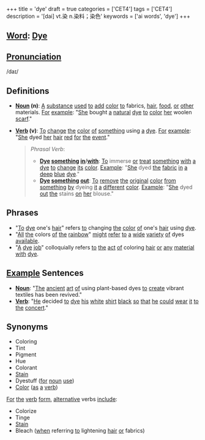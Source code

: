 +++
title = 'dye'
draft = true
categories = ['CET4']
tags = ['CET4']
description = '[dai] vt.染 n.染料；染色'
keywords = ['ai words', 'dye']
+++

## [Word](/post/word/): [Dye](/post/dye/)

## [Pronunciation](/post/pronunciation/)
/daɪ/

## Definitions
- **[Noun](/post/noun/) (n)**: [A](/post/a/) [substance](/post/substance/) [used](/post/used/) [to](/post/to/) [add](/post/add/) [color](/post/color/) [to](/post/to/) fabrics, [hair](/post/hair/), [food](/post/food/), [or](/post/or/) [other](/post/other/) materials. [For](/post/for/) [example](/post/example/): "[She](/post/she/) bought [a](/post/a/) [natural](/post/natural/) [dye](/post/dye/) [to](/post/to/) [color](/post/color/) [her](/post/her/) woolen [scarf](/post/scarf/)."
- **[Verb](/post/verb/) (v)**: [To](/post/to/) [change](/post/change/) [the](/post/the/) [color](/post/color/) [of](/post/of/) [something](/post/something/) using [a](/post/a/) [dye](/post/dye/). [For](/post/for/) [example](/post/example/): "[She](/post/she/) dyed [her](/post/her/) [hair](/post/hair/) [red](/post/red/) [for](/post/for/) [the](/post/the/) [event](/post/event/)."
  
  > _Phrasal Verb_:
  > - **[Dye](/post/dye/) [something](/post/something/) [in](/post/in/)/[with](/post/with/)**: [To](/post/to/) immerse [or](/post/or/) [treat](/post/treat/) [something](/post/something/) [with](/post/with/) [a](/post/a/) [dye](/post/dye/) [to](/post/to/) [change](/post/change/) [its](/post/its/) [color](/post/color/). [Example](/post/example/): "[She](/post/she/) dyed [the](/post/the/) [fabric](/post/fabric/) [in](/post/in/) [a](/post/a/) [deep](/post/deep/) [blue](/post/blue/) [dye](/post/dye/)."
  > - **[Dye](/post/dye/) [something](/post/something/) [out](/post/out/)**: [To](/post/to/) [remove](/post/remove/) [the](/post/the/) [original](/post/original/) [color](/post/color/) [from](/post/from/) [something](/post/something/) [by](/post/by/) dyeing [it](/post/it/) [a](/post/a/) [different](/post/different/) [color](/post/color/). [Example](/post/example/): "[She](/post/she/) dyed [out](/post/out/) [the](/post/the/) stains [on](/post/on/) [her](/post/her/) blouse."

## Phrases
- "[To](/post/to/) [dye](/post/dye/) one's [hair](/post/hair/)" refers [to](/post/to/) changing [the](/post/the/) [color](/post/color/) [of](/post/of/) one's [hair](/post/hair/) using [dye](/post/dye/).
- "[All](/post/all/) [the](/post/the/) colors [of](/post/of/) [the](/post/the/) [rainbow](/post/rainbow/)" [might](/post/might/) [refer](/post/refer/) [to](/post/to/) [a](/post/a/) [wide](/post/wide/) [variety](/post/variety/) [of](/post/of/) dyes [available](/post/available/).
- "[A](/post/a/) [dye](/post/dye/) [job](/post/job/)" colloquially refers [to](/post/to/) [the](/post/the/) [act](/post/act/) [of](/post/of/) coloring [hair](/post/hair/) [or](/post/or/) [any](/post/any/) [material](/post/material/) [with](/post/with/) [dye](/post/dye/).

## [Example](/post/example/) Sentences
- **[Noun](/post/noun/)**: "[The](/post/the/) [ancient](/post/ancient/) [art](/post/art/) [of](/post/of/) using plant-based dyes [to](/post/to/) [create](/post/create/) vibrant textiles has been revived."
- **[Verb](/post/verb/)**: "[He](/post/he/) decided [to](/post/to/) [dye](/post/dye/) [his](/post/his/) [white](/post/white/) [shirt](/post/shirt/) [black](/post/black/) [so](/post/so/) [that](/post/that/) [he](/post/he/) [could](/post/could/) [wear](/post/wear/) [it](/post/it/) [to](/post/to/) [the](/post/the/) [concert](/post/concert/)."

## Synonyms
- Coloring
- Tint
- Pigment
- Hue
- Colorant
- [Stain](/post/stain/)
- Dyestuff ([for](/post/for/) [noun](/post/noun/) [use](/post/use/))
- [Color](/post/color/) ([as](/post/as/) [a](/post/a/) [verb](/post/verb/)) 

[For](/post/for/) [the](/post/the/) [verb](/post/verb/) [form](/post/form/), [alternative](/post/alternative/) verbs [include](/post/include/):
- Colorize
- Tinge
- [Stain](/post/stain/)
- Bleach ([when](/post/when/) referring [to](/post/to/) lightening [hair](/post/hair/) [or](/post/or/) fabrics)
